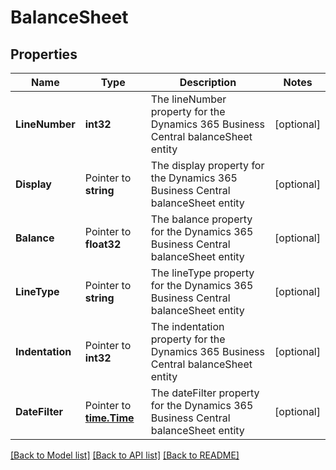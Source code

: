 # BalanceSheet

## Properties

Name | Type | Description | Notes
------------ | ------------- | ------------- | -------------
**LineNumber** | **int32** | The lineNumber property for the Dynamics 365 Business Central balanceSheet entity | [optional] 
**Display** | Pointer to **string** | The display property for the Dynamics 365 Business Central balanceSheet entity | [optional] 
**Balance** | Pointer to **float32** | The balance property for the Dynamics 365 Business Central balanceSheet entity | [optional] 
**LineType** | Pointer to **string** | The lineType property for the Dynamics 365 Business Central balanceSheet entity | [optional] 
**Indentation** | Pointer to **int32** | The indentation property for the Dynamics 365 Business Central balanceSheet entity | [optional] 
**DateFilter** | Pointer to [**time.Time**](time.Time.md) | The dateFilter property for the Dynamics 365 Business Central balanceSheet entity | [optional] 

[[Back to Model list]](../README.md#documentation-for-models) [[Back to API list]](../README.md#documentation-for-api-endpoints) [[Back to README]](../README.md)


